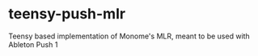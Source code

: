 # teensy-push-mlr
Teensy based implementation of Monome's MLR, meant to be used with Ableton Push 1
